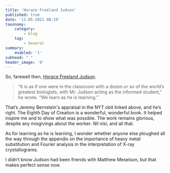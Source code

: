 ```yaml
---
title: 'Horace Freeland Judson'
published: true
date: '11-05-2011 08:19'
taxonomy:
    category:
        - blog
    tag:
        - General
summary:
    enabled: '1'
subhead: " "
header_image: '0'
---
```


So, farewell then, [Horace Freeland Judson](https://www.nytimes.com/2011/05/11/science/11judson.html?_r=1).

> “It is as if one were in the classroom with a dozen or so of the world’s greatest biologists, with Mr. Judson acting as the informed student,” he wrote. “We learn as he is learning."

That’s Jeremy Bernstein's appraisal in the NYT obit linked above, and he’s right. The Eighth Day of Creation is a wonderful, wonderful book. It helped inspire me and to show what was possible. The work remains glorious, despite any misgivings about the worker. *Nil nisi*, and all that.

As for learning as he is learning, I wonder whether anyone else ploughed all the way through the appendix on the importance of heavy metal substitution  and Fourier analysis in the interpretation of X-ray crystallograms.

I didn’t know Judson had been friends with Matthew Meselson, but that makes perfect sense now.
